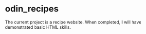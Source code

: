 # odin_recipes
The current project is a recipe website. When completed, I will have demonstrated basic HTML skills.
